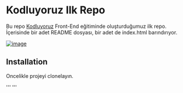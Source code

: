 # Kodluyoruz Ilk Repo

Bu repo [Kodluyoruz](kodluyoruz.org) Front-End eğitiminde oluşturduğumuz ilk repo. İçerisinde bir adet README dosyası, bir adet de index.html barındırıyor.

[![image](https://r.resimlink.com/uS79fR.png)](https://resimlink.com/uS79fR)

## Installation

Oncelikle projeyi clonelayın.

'''
[](https://github.com/cmmlzmgl/kodluyoruzilkrepo)
'''